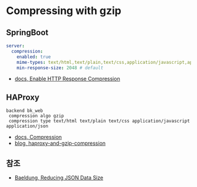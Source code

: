 # Compressing with gzip

## SpringBoot

```yaml
server:
  compression:
    enabled: true
    mime-types: text/html,text/plain,text/css,application/javascript,application/json
    min-response-size: 2048 # default
```

- [docs,  Enable HTTP Response Compression](https://docs.spring.io/spring-boot/docs/current/reference/html/howto.html#howto.webserver.enable-response-compression)

## HAProxy

```text
backend bk_web
 compression algo gzip
 compression type text/html text/plain text/css application/javascript application/json
```

- [docs, Compression](https://www.haproxy.com/documentation/hapee/latest/load-balancing/compression/)
- [blog, haproxy-and-gzip-compression](https://www.haproxy.com/blog/haproxy-and-gzip-compression/)

## 참조

- [Baeldung, Reducing JSON Data Size](https://www.baeldung.com/json-reduce-data-size)
